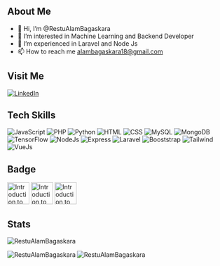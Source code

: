## About Me
- 👋 Hi, I’m @RestuAlamBagaskara
- 👀 I’m interested in Machine Learning and Backend Developer
- 🌱 I’m experienced in Laravel and Node Js
- 📫 How to reach me alambagaskara18@gmail.com

## Visit Me
[![LinkedIn](https://img.shields.io/badge/LinkedIn-0170ad?style=for-the-badge&logo=linkedin&logoColor=white)](https://www.linkedin.com/in/restualambagaskara/)

## Tech Skills
![JavaScript](https://img.shields.io/badge/JavaScript-Logo?logo=javascript&color=black)
![PHP](https://img.shields.io/badge/PHP-Logo?logo=php&color=black)
![Python](https://img.shields.io/badge/Python-Logo?logo=python&color=black)
![HTML](https://img.shields.io/badge/HTML-Logo?logo=html5&color=black)
![CSS](https://img.shields.io/badge/CSS-Logo?logo=css3&color=black)
![MySQL](https://img.shields.io/badge/MySQL-Logo?logo=mysql&color=black)
![MongoDB](https://img.shields.io/badge/MongoDB-Logo?logo=mongodb&color=black)
![TensorFlow](https://img.shields.io/badge/TensorFlow-Logo?logo=tensorflow&color=black)
![NodeJs](https://img.shields.io/badge/NodeJs-Logo?logo=node.js&color=black)
![Express](https://img.shields.io/badge/ExpressJs-Logo?logo=express&color=black)
![Laravel](https://img.shields.io/badge/Laravel-Logo?logo=laravel&color=black)
![Booststrap](https://img.shields.io/badge/Bootstrap-Logo?logo=bootstrap&color=black)
![Tailwind](https://img.shields.io/badge/Tailwind-Logo?logo=tailwindcss&color=black)
![VueJs](https://img.shields.io/badge/Vue-Logo?logo=vue.js&color=black)



## Badge
<div style="display:inline">
  <img src="https://images.credly.com/size/220x220/images/af8c6b4e-fc31-47c4-8dcb-eb7a2065dc5b/I2CS__1_.png" alt="Introduction to Cybersecurity" width="50" height="50">
  <img src="https://api.accredible.com/v1/frontend/credential_website_embed_image/badge/80615179" alt="Introduction to Cybersecurity" width="50" height="50">
  <img src="https://aspen.eccouncil.org/Content/Badges/CertifiedBadges/CSCU_BB8BB6E9DDE8.png" alt="Introduction to Cybersecurity" width="50" height="50">
</div>

## Stats
<div>
  <p align="left"> <img src="https://komarev.com/ghpvc/?username=RestuAlamBagaskarah&label=Profile%20views&color=0e75b6&style=flat" alt="RestuAlamBagaskara" /> </p>
  <p align="left">
    <a href="https://github.com/RestuAlamBagaskara">
      <img align="left" alt="RestuAlamBagaskara" src="https://github-readme-stats.vercel.app/api?username=RestuAlamBagaskara&show_icons=true&hide_border=true&theme=algolia&count_private=true"" />
      <img align="left" alt="RestuAlamBagaskara" src="https://github-readme-stats.vercel.app/api/top-langs/?username=RestuAlamBagaskara&show_icons=true&hide_border=true&layout=compact&langs_count=8&theme=algolia" />
    </a>
  </p>
</div>

